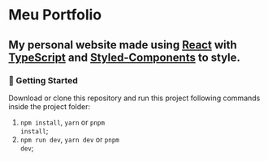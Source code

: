 # Meu Portfolio
<h2>My personal website made using <a href="https://react.dev/" target="blank">React</a> with <a href="https://www.typescriptlang.org/" target="blank">TypeScript</a> and <a href="https://styled-components.com/" target="blank">Styled-Components</a> to style.</h2>

<h3>🚀 Getting Started</h3>

Download or clone this repository and run this project following commands inside the project folder:

1. <code>npm install</code>, <code>yarn</code> or <code>pnpm install</code>;
2. <code>npm run dev</code>, <code>yarn dev</code> or  <code>pnpm dev</code>;
